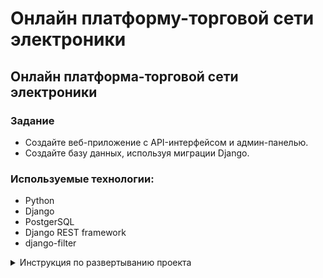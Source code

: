 # Онлайн платформу-торговой сети электроники
## Oнлайн платформа-торговой сети электроники
 
### Задание  
- Создайте веб-приложение с API-интерфейсом и админ-панелью.
- Создайте базу данных, используя миграции Django.


### Используемые технологии:

 - Python
 - Django
 - PostgerSQL
 - Django REST framework
 - django-filter


<details>
<summary> Инструкция по развертыванию проекта</summary>


1) ### Для разворачивания проекта потребуется создать и заполнить файл .env  по шаблону файла env.sample

#### Добавьте секретный ключ Вашего проекта
SECRET_KEY=

#### Добавьте настройки для подключения к базе данных (ДБ должна быть создана)
 - POSTGRES_DB=
 - POSTGRES_USER=
 - POSTGRES_HOST=
 - POSTGRES_PORT=
 - POSTGRES_PASSWORD=

2) ### Используется виртуальное окружение - venv, зависимости записаны в файл requirements.txt
 - pip install -r requirements.txt

3) ### Перед запуском web-приложения создайте базу данных, создайте и примените миграции
 - python manage.py migrate

4) #### Используйте команду для создания суперпользователя.
 - python manage.py csu

5) #### Для загрузки данных из фикстур используйте команду
 - python manage.py loaddata fixtures.users.json
 - python manage.py loaddata fixtures.network.json

6) ### Команда для запуска Приложения: 
  - python manage.py runserver


</details>

